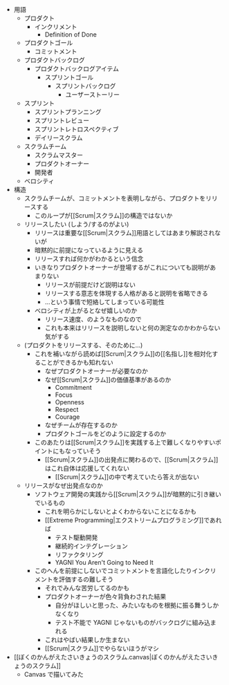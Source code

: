 - 用語
	- プロダクト
		- インクリメント
			- Definition of Done
	- プロダクトゴール
		- コミットメント
	- プロダクトバックログ
		- プロダクトバックログアイテム
			- スプリントゴール
				- スプリントバックログ
					- ユーザーストーリー
	- スプリント
		- スプリントプランニング
		- スプリントレビュー
		- スプリントレトロスペクティブ
		- デイリースクラム
	- スクラムチーム
		- スクラムマスター
		- プロダクトオーナー
		- 開発者
	- ベロシティ
- 構造
	- スクラムチームが、コミットメントを表明しながら、プロダクトをリリースする
		- このループが[[Scrum|スクラム]]の構造ではないか
	- リリースしたい (しよう/するのがよい)
		- リリースは重要な[[Scrum|スクラム]]用語としてはあまり解説されないが
		- 暗黙的に前提になっているように見える
		- リリースすれば何かがわかるという信念
		- いきなりプロダクトオーナーが登場するがこれについても説明があまりない
			- リリースが前提だけど説明はない
			- リリースする意志を体現する人格があると説明を省略できる
			- …という事情で短絡してしまっている可能性
		- ベロシティが上がるとなぜ嬉しいのか
			- リリース速度、のようなものなので
			- これも本来はリリースを説明しないと何の測定なのかわからない気がする
	- (プロダクトをリリースする、そのために…)
		- これを補いながら読めば[[Scrum|スクラム]]の[[名指し]]を相対化することができるかも知れない
			- なぜプロダクトオーナーが必要なのか
			- なぜ[[Scrum|スクラム]]の価値基準があるのか
				- Commitment
				- Focus
				- Openness
				- Respect
				- Courage
			- なぜチームが存在するのか
			- プロダクトゴールをどのように設定するのか
		- このあたりは[[Scrum|スクラム]]を実践する上で難しくなりやすいポイントにもなっていそう
			- [[Scrum|スクラム]]の出発点に関わるので、[[Scrum|スクラム]]はこれ自体は応援してくれない
				- [[Scrum|スクラム]]の中で考えていたら答えが出ない
	- リリースがなぜ出発点なのか
		- ソフトウェア開発の実践から[[Scrum|スクラム]]が暗黙的に引き継いでいるもの
			- これを明らかにしないとよくわからないことになるかも
			- [[Extreme Programming|エクストリームプログラミング]]であれば
				- テスト駆動開発
				- 継続的インテグレーション
				- リファクタリング
				- YAGNI You Aren't Going to Need It
		- このへんを前提にしないでコミットメントを言語化したりインクリメントを評価するの難しそう
			- それでみんな苦労してるのかも
			- プロダクトオーナーが色々背負わされた結果
				- 自分がほしいと思った、みたいなものを根拠に振る舞うしかなくなり
				- テスト不能で YAGNI じゃないものがバックログに組み込まれる
			- これはやばい結果しか生まない
			- [[Scrum|スクラム]]でやらないほうがマシ
- [[ぼくのかんがえたさいきょうのスクラム.canvas|ぼくのかんがえたさいきょうのスクラム]]
	- Canvas で描いてみた
